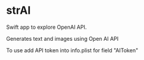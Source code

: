 # strAI
Swift app to explore OpenAI API.

Generates text and images using Open AI API

To use add API token into info.plist for field "AIToken"
